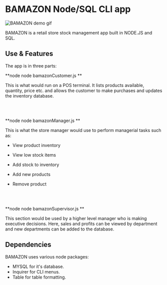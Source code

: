 # BAMAZON Node/SQL CLI app
![BAMAZON demo gif](demo/bamazonDEMO.gif)

BAMAZON is a retail store stock management app built in NODE.JS and SQL.

## Use & Features
The app is in three parts:

**node node bamazonCustomer.js **

This is what would run on a POS terminal. It lists products available, quantity, price etc. and allows the customer to make purchases and updates the inventory database.

  <br><br>

  **node node bamazonManager.js **

This is what the store manager would use to perform managerial tasks such as:<br>
* View product inventory
* View low stock items
* Add stock to inventory
* Add new products
* Remove product

  <br><br>

**node node bamazonSupervisor.js **

This section would be used by a higher level manager who is making executive decisions. Here, sales and profits can be viewed by department and new departments can be added to the database.

## Dependencies
BAMAZON uses various node packages:

* MYSQL for it's database.
* Inquirer for CLI menus.
* Table for table formatting.